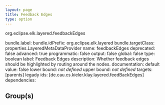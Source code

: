 ```yaml
---
layout: page
title: Feedback Edges
type: option
---
```

org.eclipse.elk.layered.feedbackEdges

bundle.label: 
bundle.idPrefix: org.eclipse.elk.layered
bundle.targetClass: properties.LayeredMetaDataProvider
name: feedbackEdges
deprecated: false
advanced: true
programmatic: false
output: false
global: false
type: boolean
label: Feedback Edges
description: Whether feedback edges should be highlighted by routing around the nodes.
documentation: 
default value:  false
lower bound: *not defined*
upper bound: *not defined*
targets: [parents]
legady ids: [de.cau.cs.kieler.klay.layered.feedBackEdges]
dependencies:

## Group(s)


